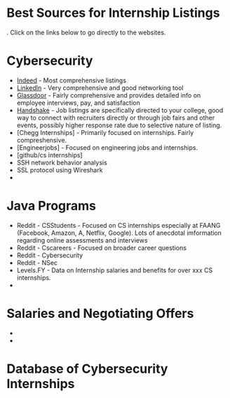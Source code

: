 # Best Sources for Internship Listings
. Click on the links below to go directly to the websites.
# Cybersecurity
- [Indeed](fokus_deutsch_transcript_ep10.pdf) - Most comprehensive listings
- [LinkedIn](https://github.com/ekellmont/Fokus-Deutsch/blob/main/fokus_deutsch_transcript_ep10.pdf) - Very comprehensive and good networking tool
- [Glassdoor](Password_Legal_Presentation.pdf) - Fairly comprehensive and provides detailed info on employee interviews, pay, and satisfaction
- [Handshake](transcripts) - Job listings are specifically directed to your college, good way to connect with recruiters directly or through job fairs and other events, possibly higher response rate due to selective nature of listing.
- [Chegg Internships] - Primarily focused on internships. Fairly compreshensive.
- [Engineerjobs] - Focused on engineering jobs and internships. 
- [github/cs internships]
- SSH network behavior analysis 
- SSL protocol using Wireshark
- 
# Java Programs
- Reddit - CSStudents - Focused on CS internships especially at FAANG (Facebook, Amazon, A, Netflix, Google). Lots of anecdotal imformation regarding online assessments and interviews
- Reddit - Cscareers - Focused on broader career questions
- Reddit - Cybersecurity 
- Reddit - NSec
- Levels.FY - Data on Internship salaries and benefits for over xxx CS internships.
- 
# Salaries and Negotiating Offers
-
-

# Database of Cybersecurity Internships
